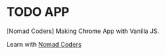 # TODO APP

[Nomad Coders] Making Chrome App with Vanilla JS.

Learn with <a href="https://nomadcoders.co/"> Nomad Coders </a>


